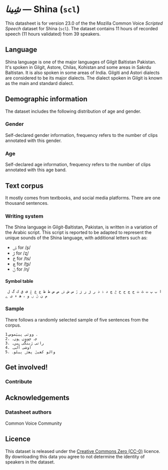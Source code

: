# *شِینا* &mdash; Shina (`scl`)
This datasheet is for version 23.0 of the the Mozilla Common Voice *Scripted Speech* dataset 
for Shina (`scl`). The dataset contains 11 hours of recorded
speech (11 hours validated) from 39 speakers.

## Language
<!-- {{LANGUAGE_DESCRIPTION}} -->
<!-- Provide a brief (1-2 paragraph) description of your language -->

Shina language is one of the major languages of Gilgit Baltistan Pakistan. It's spoken in Gilgit, Astore, Chilas, Kohistan and some areas in Sakrdu Baltistan. It is also spoken in some areas of India. Gilgiti and Astori dialects are considered to be its major dialects. The dialect spoken in Gilgit is known as the main and standard dialect.

<!-- ### Variants -->
<!-- {{VARIANT_DESCRIPTION}} -->
<!-- @ OPTIONAL @ -->
<!-- Describe the variants (MCV variants) of your language -->

<!-- Original Answer: -->
<!-- 1. Gilgiti 2. Astori (locally known as Astorija) 3. Chilasi 4. Kohistani shina 5. Gurezi --> 

## Demographic information
<!-- You can get a lot of the information in this section from https://analyzer.cv-toolbox.web.tr/browse -->
The dataset includes the following distribution of age and gender.

### Gender
<!-- {{GENDER_TABLE}} -->
<!-- @ AUTOMATICALLY GENERATED @ -->
<!-- | Gender | Frequency |
|--------|-----------|
| male, masculine | ? |
| undeclared | ? |
| female, feminine | ? | -->
Self-declared gender information, frequency refers to the number of clips annotated with this gender.

### Age
<!-- {{AGE_TABLE}} -->
<!-- @ AUTOMATICALLY GENERATED @ -->
<!-- | Age band | Frequency |
|----------|-----------|
| teens | ? |
| twenties | ? |
| thirties | ? |
| fourties | ? |
| fifties | ? |
   ...if other age ranges are present in your data, add rows... -->
Self-declared age information, frequency refers to the number of clips annotated with this age band.

## Text corpus
<!-- {{TEXT_CORPUS_DESCRIPTION}} -->
<!-- @ OPTIONAL @ -->
<!-- An overview of the text corpus, with information such as average length (in characters and words) of validated sentences. -->

It mostly comes from textbooks, and social media platforms. There are one thousand sentences.

### Writing system
<!-- {{WRITING_SYSTEM_DESCRIPTION}} -->
<!-- @ OPTIONAL @ -->
<!-- A description of the writing system (or writing systems) used in the text corpus -->

The Shina language in Gilgit-Baltistan, Pakistan, is written in a variation of the Arabic script. This script is reported to be adapted to represent the unique sounds of the Shina language, with additional letters such as: 
- ݜ for /ʂ/ 
- ڙ for /ʐ/ 
- څ for /ts/ 
- ڇ for /ʈʂ/ 
- ݨ for /ɳ/ 

#### Symbol table
<!-- {{ALPHABET_TABLE}} -->
<!-- @ OPTIONAL @ -->
<!-- If the writing system is alphabetic, you can include the valid alphabet here -->

``` ا ب پ ت ٹ ث ج چ ح خ څ ڇ د ڈ ذ ر ڑ ز ژ ڙ س ش ݜ ص ض ط ظ ع غ ڠ ف ق ک گ ل م ن ݨ ں و ہ ھ ء ی ے```  

### Sample
<!-- {{SENTENCES_SAMPLE}} -->
There follows a randomly selected sample of five sentences from the corpus.
```
1۔ ووئی پییَموس۔
2. چہ ڇووں ہوں۔
3. راتی ڙینگی ہِیں۔
4. اوشی آلی۔
5. والو کھیݨ پھݜ بِیلو۔
```



## Get involved!




### Contribute
<!-- {{CONTRIBUTE_LINKS_LIST}} -->
<!-- Here you can include links for how to contribute to the dataset -->



## Acknowledgements


### Datasheet authors
<!-- {{DATASHEET_AUTHORS_LIST}} -->
<!-- A list in the format of: Your Name <email@email.com> -->

Common Voice Community


## Licence
This dataset is released under the [Creative Commons Zero (CC-0)](https://creativecommons.org/public-domain/cc0/) licence. By downloading this data
you agree to not determine the identity of speakers in the dataset.